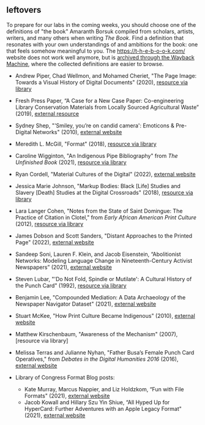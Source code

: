 
## leftovers

To prepare for our labs in the coming weeks, you should choose one of the definitions of "the book" Amaranth Borsuk compiled from scholars, artists, writers, and many others when writing _The Book_. Find a definition that resonates with your own understandings of and ambitions for the book: one that feels somehow meaningful to you. The <https://t-h-e-b-o-o-k.com/> website does not work well anymore, but is [archived through the Wayback Machine](https://web.archive.org/web/20210301122906/https://t-h-e-b-o-o-k.com/definitions/), where the collected definitions are easier to browse.


+ Andrew Piper, Chad Wellmon, and Mohamed Cheriet, "The Page Image: Towards a Visual History of Digital Documents" (2020), [resource via library](https://muse-jhu-edu.proxy2.library.illinois.edu/article/770717)

+ Fresh Press Paper, “A Case for a New Case Paper: Co-engineering Library Conservation Materials from Locally Sourced Agricultural Waste” (2019), [external resource](https://www.freshpress.studio/library-conservation)

+ Sydney Shep, "'Smiley, you’re on candid camera': Emoticons & Pre-Digital Networks" (2010), [external website](https://www.erudit.org/en/journals/memoires/2010-v2-n1-memoires3974/045315ar/)

+ Meredith L. McGill, "Format" (2018), [resource via library](https://muse-jhu-edu.proxy2.library.illinois.edu/article/707740)


+ Caroline Wigginton, "An Indigenous Pipe Bibliography" from _The Unfinished Book_ (2021), [resource via library](https://www-oxfordhandbooks-com.proxy2.library.illinois.edu/view/10.1093/oxfordhb/9780198830801.001.0001/oxfordhb-9780198830801-e-19)


+ Ryan Cordell, "Material Cultures of the Digital" (2022), [external website](https://ryancordell.org/research/materialdigital/)


+ Jessica Marie Johnson, "Markup Bodies: Black \[Life\] Studies and Slavery \[Death\] Studies at the Digital Crossroads" (2018), [resource via library](https://read-dukeupress-edu.proxy2.library.illinois.edu/social-text/article/36/4%20(137)/57/137032/Markup-BodiesBlack-Life-Studies-and-Slavery-Death)


+ Lara Langer Cohen, "Notes from the State of Saint Domingue: The Practice of Citation in Clotel," from _Early African American Print Culture_ (2012), [resource via library](http://proxy2.library.illinois.edu/login?url=https://www.jstor.org/stable/j.ctt3fhdr3.12)
+ James Dobson and Scott Sanders, "Distant Approaches to the Printed Page" (2022), [external website](https://www.digitalstudies.org/article/id/8107/)

+ Sandeep Soni, Lauren F. Klein, and Jacob Eisenstein, “Abolitionist Networks: Modeling Language Change in Nineteenth-Century Activist Newspapers” (2021), [external website](https://culturalanalytics.org/article/18841-abolitionist-networks-modeling-language-change-in-nineteenth-century-activist-newspapers)


+ Steven Lubar, "'Do Not Fold, Spindle or Mutilate': A Cultural History of the Punch Card" (1992), [resource via library](https://onlinelibrary-wiley-com.proxy2.library.illinois.edu/doi/epdf/10.1111/j.1542-734X.1992.1504_43.x)


+ Benjamin Lee, "Compounded Mediation: A Data Archaeology of the Newspaper Navigator Dataset" (2021), [external website](http://www.digitalhumanities.org/dhq/vol/15/4/000578/000578.html)

+ Stuart McKee, "How Print Culture Became Indigenous" (2010), [external website](https://journals.uc.edu/index.php/vl/article/view/5831)



+ Matthew Kirschenbaum, "Awareness of the Mechanism" (2007), [resource via library]


+ Melissa Terras and Julianne Nyhan, "Father Busa’s Female Punch Card Operatives," from _Debates in the Digital Humanities 2016_ (2016), [external website](http://dhdebates.gc.cuny.edu/debates/text/57)
+ Library of Congress Format Blog posts:
    + Kate Murray, Marcus Nappier, and Liz Holdzkom, “Fun with File Formats" (2021), [external website](https://blogs.loc.gov/thesignal/2021/12/fun-with-file-formats/)
    + Jacob Kowall and Hillary Szu Yin Shiue, “All Hyped Up for HyperCard: Further Adventures with an Apple Legacy Format" (2021), [external website](https://blogs.loc.gov/thesignal/2021/07/all-hyped-up-for-hypercard-further-adventures-with-an-apple-legacy-format/)